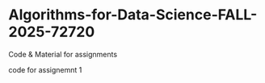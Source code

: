 # Algorithms-for-Data-Science-FALL-2025-72720
Code &amp; Material for assignments

code for assignemnt 1
